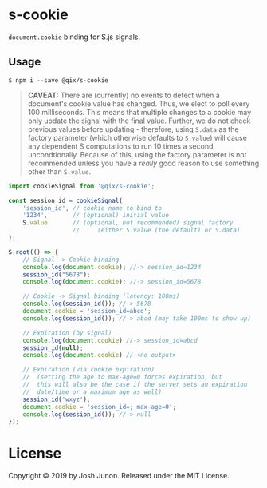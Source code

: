 # s-cookie

`document.cookie` binding for S.js signals.

## Usage

```console
$ npm i --save @qix/s-cookie
```

> **CAVEAT:** There are (currently) no events to detect when a document's cookie
> value has changed. Thus, we elect to poll every 100 milliseconds. This means
> that multiple changes to a cookie may only update the signal with the final
> value. Further, we do not check previous values before updating - therefore,
> using `S.data` as the factory parameter (which otherwise defaults to `S.value`)
> will cause any dependent S computations to run 10 times a second, uncondtionally.
> Because of this, using the factory parameter is not recommended unless you have
> a _really_ good reason to use something other than `S.value`.

```javascript
import cookieSignal from '@qix/s-cookie';

const session_id = cookieSignal(
	'session_id', // cookie name to bind to
	'1234',       // (optional) initial value
	S.value       // (optional, not recommended) signal factory
	              //     (either S.value (the default) or S.data)
);

S.root(() => {
	// Signal -> Cookie binding
	console.log(document.cookie); //-> session_id=1234
	session_id("5678");
	console.log(document.cookie); //-> session_id=5678

	// Cookie -> Signal binding (latency: 100ms)
	console.log(session_id()); //-> 5678
	document.cookie = 'session_id=abcd';
	console.log(session_id()); //-> abcd (may take 100ms to show up)

	// Expiration (by signal)
	console.log(document.cookie) //-> session_id=abcd
	session_id(null);
	console.log(document.cookie) // <no output>

	// Expiration (via cookie expiration)
	//  (setting the age to max-age=0 forces expiration, but
	//  this will also be the case if the server sets an expiration
	//  date/time or a maximum age as well)
	session_id('wxyz');
	document.cookie = 'session_id=; max-age=0';
	console.log(session_id()); //-> null
});
```

# License
Copyright &copy; 2019 by Josh Junon. Released under the MIT License.

